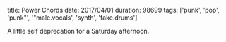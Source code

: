 title: Power Chords
date: 2017/04/01
duration: 98699
tags: ['punk', 'pop', 'punk"', '"male.vocals', 'synth', 'fake.drums']

A little self deprecation for a Saturday afternoon.
